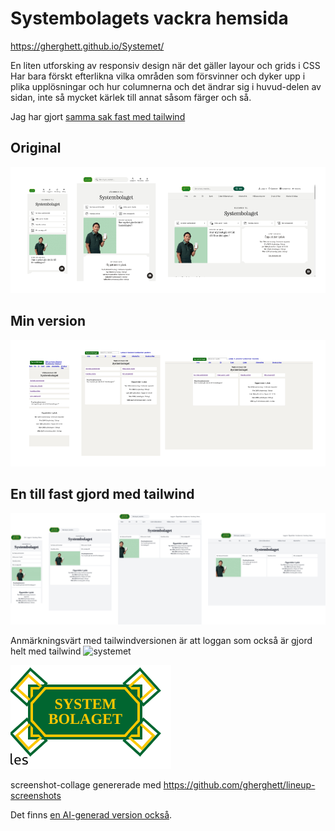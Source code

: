 # Systembolagets vackra hemsida

https://gherghett.github.io/Systemet/

En liten utforsking av responsiv design när det gäller layour och grids i CSS
Har bara förskt efterlikna vilka områden som försvinner och dyker upp i plika upplösningar och hur columnerna och det ändrar sig i huvud-delen av sidan, inte så mycket kärlek till annat såsom färger och så.

Jag har gjort [samma sak fast med tailwind ](https://gherghett.github.io/Systemet/tailwind/)

## Original
![Original](screenshots/original.png)

## Min version
![Min version](screenshots/beautiful.png)

## En till fast gjord med tailwind
![alt text](screenshots/tailwind.png)

Anmärkningsvärt med tailwindversionen är att loggan som också är gjord helt med tailwind
![systemet](https://github.com/user-attachments/assets/5aa08f9d-894e-4499-8281-fc6ae627b457)

![anatomy of the logo](screenshots/logo.png)

screenshot-collage genererade med https://github.com/gherghett/lineup-screenshots

Det finns [en AI-generad version också](https://gherghett.github.io/Systemet/generated/index.html).
